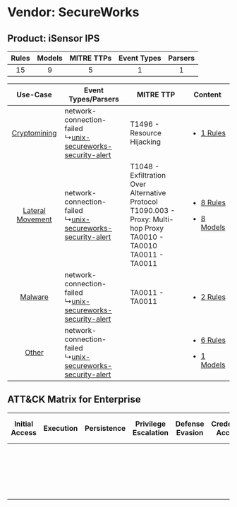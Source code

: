 Vendor: SecureWorks
===================
Product: iSensor IPS
--------------------
| Rules | Models | MITRE TTPs | Event Types | Parsers |
|:-----:|:------:|:----------:|:-----------:|:-------:|
|  15   |   9    |     5      |      1      |    1    |

|    Use-Case    | Event Types/Parsers    | MITRE TTP    | Content    |
|:----:| ---- | ---- | ---- |
|     [Cryptomining](../../../UseCases/uc_cryptomining.md)     |  network-connection-failed<br> ↳[unix-secureworks-security-alert](Ps/pC_unixsecureworkssecurityalert.md)<br> | T1496 - Resource Hijacking<br>    | [<ul><li>1 Rules</li></ul>](RM/r_m_secureworks_isensor_ips_Cryptomining.md)    |
| [Lateral Movement](../../../UseCases/uc_lateral_movement.md) |  network-connection-failed<br> ↳[unix-secureworks-security-alert](Ps/pC_unixsecureworkssecurityalert.md)<br> | T1048 - Exfiltration Over Alternative Protocol<br>T1090.003 - Proxy: Multi-hop Proxy<br>TA0010 - TA0010<br>TA0011 - TA0011<br> | [<ul><li>8 Rules</li></ul><ul><li>8 Models</li></ul>](RM/r_m_secureworks_isensor_ips_Lateral_Movement.md) |
|          [Malware](../../../UseCases/uc_malware.md)          |  network-connection-failed<br> ↳[unix-secureworks-security-alert](Ps/pC_unixsecureworkssecurityalert.md)<br> | TA0011 - TA0011<br>    | [<ul><li>2 Rules</li></ul>](RM/r_m_secureworks_isensor_ips_Malware.md)    |
|    [Other](../../../UseCases/uc_other.md)    |  network-connection-failed<br> ↳[unix-secureworks-security-alert](Ps/pC_unixsecureworkssecurityalert.md)<br> |    | [<ul><li>6 Rules</li></ul><ul><li>1 Models</li></ul>](RM/r_m_secureworks_isensor_ips_Other.md)    |

ATT&CK Matrix for Enterprise
----------------------------
| Initial Access | Execution | Persistence | Privilege Escalation | Defense Evasion | Credential Access | Discovery | Lateral Movement | Collection | Command and Control                                                                                                                       | Exfiltration                                                                                | Impact                                                                  |
| -------------- | --------- | ----------- | -------------------- | --------------- | ----------------- | --------- | ---------------- | ---------- | ----------------------------------------------------------------------------------------------------------------------------------------- | ------------------------------------------------------------------------------------------- | ----------------------------------------------------------------------- |
|                |           |             |                      |                 |                   |           |                  |            | [Proxy: Multi-hop Proxy](https://attack.mitre.org/techniques/T1090/003)<br><br>[Proxy](https://attack.mitre.org/techniques/T1090)<br><br> | [Exfiltration Over Alternative Protocol](https://attack.mitre.org/techniques/T1048)<br><br> | [Resource Hijacking](https://attack.mitre.org/techniques/T1496)<br><br> |
